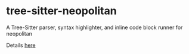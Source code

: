 # tree-sitter-neopolitan

A Tree-Sitter parser, syntax highlighter, and
inline code block runner for neopolitan 

Details [here](https://www.alanwsmith.com/tree-sitter-neopolitan/)


